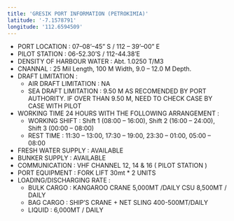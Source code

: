 ```yaml
---
title: 'GRESIK PORT INFORMATION (PETROKIMIA)'
latitude: '-7.1578791'
longitude: '112.6594509'
---
```


- PORT LOCATION : 07–08’–45” S / 112 – 39’–00” E
- PILOT STATION : 06-52.30’S / 112-44.38’E
- DENSITY OF HARBOUR WATER : Abt. 1.0250 T/M3
- CNANNAL : 25 Mil Length, 100 M Width, 9.0 – 12.0 M Depth.
- DRAFT LIMITATION : 
    - AIR DRAFT LIMITATION : NA
    - SEA DRAFT LIMITATION : 9.50 M AS RECOMENDED BY PORT AUTHORITY. IF OVER THAN 9.50 M, NEED TO CHECK CASE BY CASE WITH PILOT
- WORKING TIME 24 HOURS WITH THE FOLLOWING ARRANGEMENT :
    - WORKING SHIFT : Shift 1 (08:00 – 16:00), Shift 2 (16:00 – 24:00), Shift 3 (00:00 – 08:00)
    - REST TIME : 11:30 – 13:00, 17:30 – 19:00, 23:30 – 01:00, 05:00 – 08:00
- FRESH WATER SUPPLY : AVAILABLE
- BUNKER SUPPLY : AVAILABLE
- COMMUNICATION : VHF CHANNEL 12, 14 & 16 ( PILOT STATION )
- PORT EQUIPMENT : FORK LIFT 30mt * 2 UNITS
- LOADING/DISCHARGING RATE : 
    - BULK CARGO : KANGAROO CRANE 5,000MT /DAILY CSU 8,500MT / DAILY
    - BAG CARGO : SHIP’S CRANE + NET SLING 400-500MT/DAILY
    - LIQUID : 6,000MT / DAILY